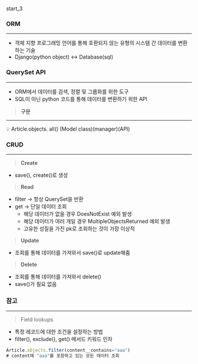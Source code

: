 start_3

### ORM

---

- 객체 지향 프로그래밍 언어를 통해 호환되지 않는 유형의 시스템 간 데이터를 변환하는 기술
- Django(python object) ↔ Database(sql)

### QuerySet API

---

- ORM에서 데이터를 검색, 정렬 및 그룹화를 위한 도구
- SQL이 아닌 python 코드를 통해 데이터를 변환하기 위한 API

> **구문**
> 

---

<aside>
💡 Article.objects. all()
(Model class)(manager)(API)

</aside>

### CRUD

---

> **Create**
> 
- save(), create()로 생성

> **Read**
> 
- filter → 항상 QuerySet을 반환
- get → 단일 데이터 조회
    - 해당 데이터가 없을 경우 DoesNotExist 예외 발생
    - 해당 데이터가 여러 개일 경우 MultipleObjectsReturned 예외 발생
    - 고유한 성질을 가진 pk로 조회하는 것이 가장 이상적

> **Update**
> 
- 조회를 통해 데이터를 가져와서 save()로 update해줌

> **Delete**
> 
- 조회를 통해 데이터를 가져와서 delete()
- save()가 필요 없음

### 참고

---

> Field lookups
> 
- 특정 레코드에 대한 조건을 설정하는 방법
- filter(), exclude(), get() 메서드 키워드 인자

```jsx
Article.objects.filter(content__contains="aaa")
# content에 "aaa"를 포함하고 있는 모든 데이터 조회
```